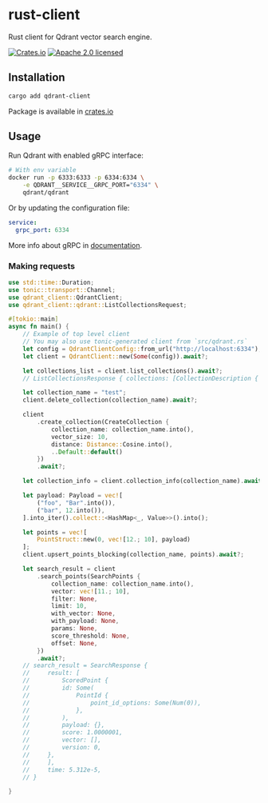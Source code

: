 # rust-client

Rust client for Qdrant vector search engine.

[![Crates.io][crates-badge]][crates-url]
[![Apache 2.0 licensed][apache2-badge]][apache2-url]

[crates-badge]: https://img.shields.io/crates/v/qdrant-client.svg
[crates-url]: https://crates.io/crates/qdrant-client
[apache2-badge]: https://img.shields.io/badge/license-apache2-blue.svg
[apache2-url]: https://github.com/qdrant/rust-client/blob/master/LICENSE

## Installation

```bash
cargo add qdrant-client
```

Package is available in [crates.io](https://crates.io/crates/qdrant-client)

## Usage

Run Qdrant with enabled gRPC interface:

```bash
# With env variable
docker run -p 6333:6333 -p 6334:6334 \
    -e QDRANT__SERVICE__GRPC_PORT="6334" \
    qdrant/qdrant
```
Or by updating the configuration file:

```yaml
service:
  grpc_port: 6334
```

More info about gRPC in [documentation](https://qdrant.tech/documentation/quick_start/#grpc).

### Making requests

```rust
use std::time::Duration;
use tonic::transport::Channel;
use qdrant_client::QdrantClient;
use qdrant_client::qdrant::ListCollectionsRequest;

#[tokio::main]
async fn main() {
    // Example of top level client
    // You may also use tonic-generated client from `src/qdrant.rs`
    let config = QdrantClientConfig::from_url("http://localhost:6334");
    let client = QdrantClient::new(Some(config)).await?;

    let collections_list = client.list_collections().await?;
    // ListCollectionsResponse { collections: [CollectionDescription { name: "test" }], time: 3.27e-6 }

    let collection_name = "test";
    client.delete_collection(collection_name).await?;

    client
        .create_collection(CreateCollection {
            collection_name: collection_name.into(),
            vector_size: 10,
            distance: Distance::Cosine.into(),
            ..Default::default()
        })
        .await?;

    let collection_info = client.collection_info(collection_name).await?;

    let payload: Payload = vec![
        ("foo", "Bar".into()),
        ("bar", 12.into()),
    ].into_iter().collect::<HashMap<_, Value>>().into();

    let points = vec![
        PointStruct::new(0, vec![12.; 10], payload)
    ];
    client.upsert_points_blocking(collection_name, points).await?;

    let search_result = client
        .search_points(SearchPoints {
            collection_name: collection_name.into(),
            vector: vec![11.; 10],
            filter: None,
            limit: 10,
            with_vector: None,
            with_payload: None,
            params: None,
            score_threshold: None,
            offset: None,
        })
        .await?;
    // search_result = SearchResponse {
    //     result: [
    //         ScoredPoint {
    //         id: Some(
    //             PointId {
    //                 point_id_options: Some(Num(0)),
    //             },
    //         ),
    //         payload: {},
    //         score: 1.0000001,
    //         vector: [],
    //         version: 0,
    //     },
    //     ],
    //     time: 5.312e-5,
    // }

}
```
